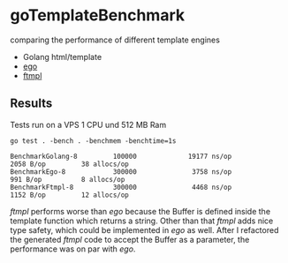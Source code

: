 # goTemplateBenchmark
comparing the performance of different template engines
* Golang html/template
* [ego](https://github.com/benbjohnson/ego)
* [ftmpl](https://github.com/tkrajina/ftmpl)
 
## Results
Tests run on a VPS 1 CPU und 512 MB Ram

`go test . -bench . -benchmem -benchtime=1s`

```
BenchmarkGolang-8         100000             19177 ns/op            2058 B/op         38 allocs/op
BenchmarkEgo-8            300000              3758 ns/op             991 B/op          8 allocs/op
BenchmarkFtmpl-8          300000              4468 ns/op            1152 B/op         12 allocs/op
```
*ftmpl* performs worse than _ego_ because the Buffer is defined inside the template function which returns a string.
Other than that *ftmpl* adds nice type safety, which could be implemented in _ego_ as well.
After I refactored the generated *ftmpl* code to accept the Buffer as a parameter, the performance was on par with *ego*.